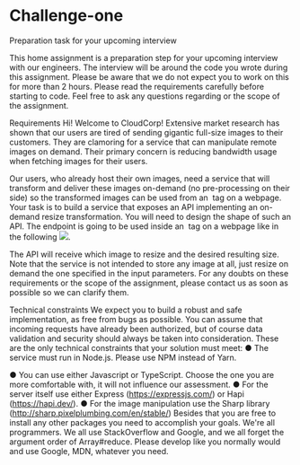 # Challenge-one

Preparation task for your upcoming interview

This home assignment is a preparation step for your upcoming interview with our
engineers. The interview will be around the code you wrote during this assignment.
Please be aware that we do not expect you to work on this for more than 2 hours.
Please read the requirements carefully before starting to code. Feel free to ask any questions
regarding or the scope of the assignment.

Requirements
Hi! Welcome to CloudCorp!
Extensive market research has shown that our users are tired of sending gigantic full-size
images to their customers. They are clamoring for a service that can manipulate remote
images on demand. Their primary concern is reducing bandwidth usage when fetching
images for their users.


Our users, who already host their own images, need a service that will transform and deliver
these images on-demand (no pre-processing on their side) so the transformed images can
be used from an <img> tag on a webpage. Your task is to build a service that exposes an
API implementing an on-demand resize transformation. You will need to design the shape
of such an API. The endpoint is going to be used inside an <img> tag on a webpage like in
the following <img src="https://your-imaginary-api.com/...something here
that you need to figure out...">. 

The API will receive which image to resize and
the desired resulting size. Note that the service is not intended to store any image at all, just
resize on demand the one specified in the input parameters.
For any doubts on these requirements or the scope of the assignment, please contact us
as soon as possible so we can clarify them.

Technical constraints
We expect you to build a robust and safe implementation, as free from bugs as possible. You
can assume that incoming requests have already been authorized, but of course data
validation and security should always be taken into consideration.
These are the only technical constraints that your solution must meet:
● The service must run in Node.js. Please use NPM instead of Yarn.

● You can use either Javascript or TypeScript. Choose the one you are more
comfortable with, it will not influence our assessment.
● For the server itself use either Express (https://expressjs.com/) or Hapi
(https://hapi.dev/).
● For the image manipulation use the Sharp library
(http://sharp.pixelplumbing.com/en/stable/)
Besides that you are free to install any other packages you need to accomplish your goals.
We're all programmers. We all use StackOverflow and Google, and we all forget the
argument order of Array#reduce. Please develop like you normally would and use Google,
MDN, whatever you need.
